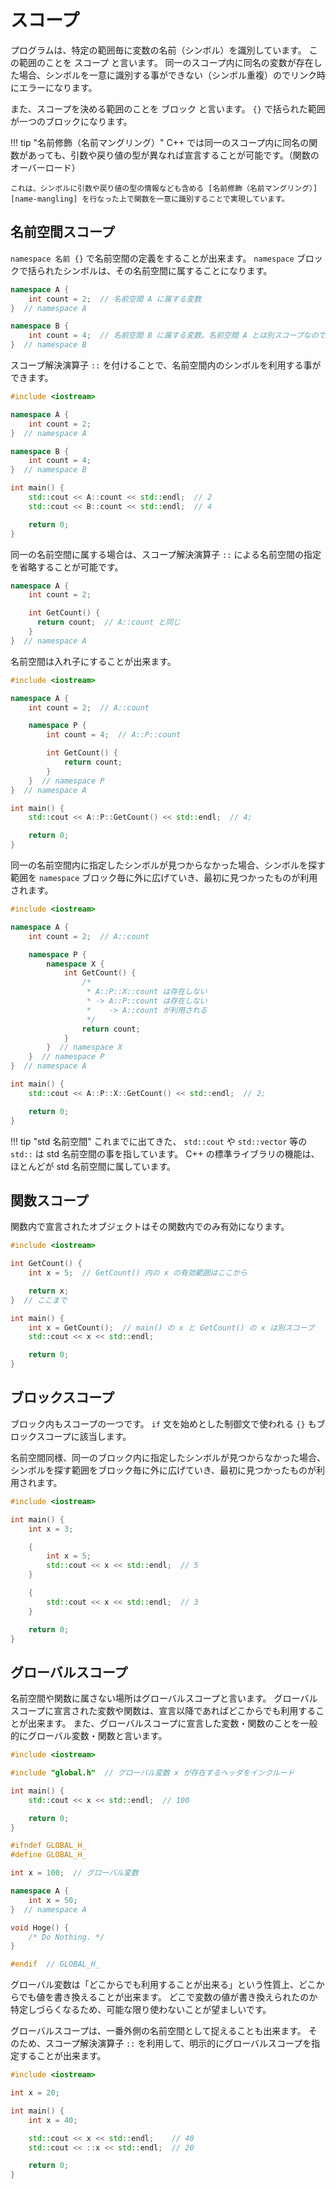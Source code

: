 # スコープ

<!-- MEMO: ここでは単一のプログラム内でのシンボル解決の話に留める -->

プログラムは、特定の範囲毎に変数の名前（シンボル）を識別しています。
この範囲のことを スコープ と言います。
同一のスコープ内に同名の変数が存在した場合、シンボルを一意に識別する事ができない（シンボル重複）のでリンク時にエラーになります。

また、スコープを決める範囲のことを ブロック と言います。 `{}` で括られた範囲が一つのブロックになります。

!!! tip "名前修飾（名前マングリング）"
    C++ では同一のスコープ内に同名の関数があっても、引数や戻り値の型が異なれば宣言することが可能です。（関数のオーバーロード）

    これは、シンボルに引数や戻り値の型の情報なども含める [名前修飾（名前マングリング）][name-mangling] を行なった上で関数を一意に識別することで実現しています。

[name-mangling]: https://ja.wikipedia.org/wiki/名前修飾

## 名前空間スコープ

`namespace 名前 {}` で名前空間の定義をすることが出来ます。
`namespace` ブロックで括られたシンボルは、その名前空間に属することになります。

```cpp
namespace A {
    int count = 2;  // 名前空間 A に属する変数
}  // namespace A

namespace B {
    int count = 4;  // 名前空間 B に属する変数。名前空間 A とは別スコープなのでエラーにはならない。
}  // namespace B
```

スコープ解決演算子 `::` を付けることで、名前空間内のシンボルを利用する事ができます。

```cpp
#include <iostream>

namespace A {
    int count = 2;
}  // namespace A

namespace B {
    int count = 4;
}  // namespace B

int main() {
    std::cout << A::count << std::endl;  // 2
    std::cout << B::count << std::endl;  // 4

    return 0;
}
```

同一の名前空間に属する場合は、スコープ解決演算子 `::` による名前空間の指定を省略することが可能です。

```cpp
namespace A {
    int count = 2;

    int GetCount() {
      return count;  // A::count と同じ
    }
}  // namespace A
```

名前空間は入れ子にすることが出来ます。

```cpp
#include <iostream>

namespace A {
    int count = 2;  // A::count

    namespace P {
        int count = 4;  // A::P::count

        int GetCount() {
            return count;
        }
    }  // namespace P
}  // namespace A

int main() {
    std::cout << A::P::GetCount() << std::endl;  // 4;

    return 0;
}
```

同一の名前空間内に指定したシンボルが見つからなかった場合、シンボルを探す範囲を `namespace` ブロック毎に外に広げていき、最初に見つかったものが利用されます。

```cpp
#include <iostream>

namespace A {
    int count = 2;  // A::count

    namespace P {
        namespace X {
            int GetCount() {
                /*
                 * A::P::X::count は存在しない
                 * -> A::P::count は存在しない
                 *    -> A::count が利用される
                 */
                return count;
            }
        }  // namespace X
    }  // namespace P
}  // namespace A

int main() {
    std::cout << A::P::X::GetCount() << std::endl;  // 2;

    return 0;
}
```

!!! tip "std 名前空間"
    これまでに出てきた、 `std::cout` や `std::vector` 等の `std::` は std 名前空間の事を指しています。
    C++ の標準ライブラリの機能は、ほとんどが std 名前空間に属しています。

## 関数スコープ

関数内で宣言されたオブジェクトはその関数内でのみ有効になります。

```cpp hl_lines="4 5 6 7"
#include <iostream>

int GetCount() {
    int x = 5;  // GetCount() 内の x の有効範囲はここから

    return x;
}  // ここまで

int main() {
    int x = GetCount();  // main() の x と GetCount() の x は別スコープ
    std::cout << x << std::endl;

    return 0;
}
```

## ブロックスコープ

ブロック内もスコープの一つです。
`if` 文を始めとした制御文で使われる `{}` もブロックスコープに該当します。

名前空間同様、同一のブロック内に指定したシンボルが見つからなかった場合、シンボルを探す範囲をブロック毎に外に広げていき、最初に見つかったものが利用されます。

```cpp
#include <iostream>

int main() {
    int x = 3;

    {
        int x = 5;
        std::cout << x << std::endl;  // 5
    }

    {
        std::cout << x << std::endl;  // 3
    }

    return 0;
}
```

## グローバルスコープ

名前空間や関数に属さない場所はグローバルスコープと言います。
グローバルスコープに宣言された変数や関数は、宣言以降であればどこからでも利用することが出来ます。
また、グローバルスコープに宣言した変数・関数のことを一般的にグローバル変数・関数と言います。

```cpp tab="main.cc"
#include <iostream>

#include "global.h"  // グローバル変数 x が存在するヘッダをインクルード

int main() {
    std::cout << x << std::endl;  // 100

    return 0;
}
```

```cpp tab="global.h" hl_lines="4"
#ifndef GLOBAL_H_
#define GLOBAL_H_

int x = 100;  // グローバル変数

namespace A {
    int x = 50;
}  // namespace A

void Hoge() {
    /* Do Nothing. */
}

#endif  // GLOBAL_H_
```

グローバル変数は「どこからでも利用することが出来る」という性質上、どこからでも値を書き換えることが出来ます。
どこで変数の値が書き換えられたのか特定しづらくなるため、可能な限り使わないことが望ましいです。

グローバルスコープは、一番外側の名前空間として捉えることも出来ます。
そのため、スコープ解決演算子 `::` を利用して、明示的にグローバルスコープを指定することが出来ます。

```cpp
#include <iostream>

int x = 20;

int main() {
    int x = 40;

    std::cout << x << std::endl;    // 40
    std::cout << ::x << std::endl;  // 20

    return 0;
}
```

<!-- MEMO: クラススコープはクラス側で話しているのでここでは言及しない -->